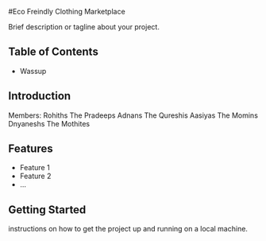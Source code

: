 
#Eco Freindly Clothing Marketplace

Brief description or tagline about your project.

## Table of Contents

- Wassup
## Introduction

Members:
Rohiths The Pradeeps
Adnans The Qureshis
Aasiyas The Momins
Dnyaneshs The Mothites


## Features

- Feature 1
- Feature 2
- ...

## Getting Started

instructions on how to get the project up and running on a local machine.

